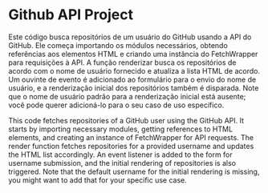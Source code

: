 <h1>Github API Project</h1>

<p>Este código busca repositórios de um usuário do GitHub usando a API do GitHub. Ele começa importando os módulos necessários, obtendo referências aos elementos HTML e criando uma instância do FetchWrapper para requisições à API. A função renderizar busca os repositórios de acordo com o nome de usuário fornecido e atualiza a lista HTML de acordo. Um ouvinte de evento é adicionado ao formulário para o envio do nome de usuário, e a renderização inicial dos repositórios também é disparada. Note que o nome de usuário padrão para a renderização inicial está ausente; você pode querer adicioná-lo para o seu caso de uso específico.</p>

<p>This code fetches repositories of a GitHub user using the GitHub API. It starts by importing necessary modules, getting references to HTML elements, and creating an instance of FetchWrapper for API requests. The render function fetches repositories for a provided username and updates the HTML list accordingly. An event listener is added to the form for username submission, and the initial rendering of repositories is also triggered. Note that the default username for the initial rendering is missing, you might want to add that for your specific use case.</p>
